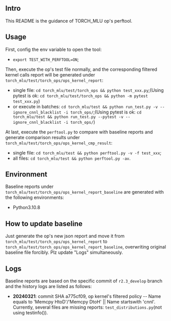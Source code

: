 ## Intro

This README is the guidance of TORCH_MLU op's perftool.

## Usage

First, config the env variable to open the tool:
- `export TEST_WITH_PERFTOOL=ON`;

Then, execute the op's test file normally, and the corresponding filtered kernel calls report will be generated under `torch_mlu/test/torch_ops/ops_kernel_report`:
- single file: `cd torch_mlu/test/torch_ops && python test_xxx.py`;(Using pytest is ok: `cd torch_mlu/test/torch_ops && python -m pytest test_xxx.py`)
- or execute in batches: `cd torch_mlu/test && python run_test.py -v --ignore_cnnl_blacklist -i torch_ops/`;(Using pytest is ok: `cd torch_mlu/test && python run_test.py --pytest -v --ignore_cnnl_blacklist -i torch_ops/`)

At last, execute the `perftool.py` to compare with baseline reports and generate comparison results under `torch_mlu/test/torch_ops/ops_kernel_cmp_result`:
- single file: `cd torch_mlu/test && python perftool.py -v -f test_xxx`;
- all files: `cd torch_mlu/test && python perftool.py -av`.

## Environment

Baseline reports under `torch_mlu/test/torch_ops/ops_kernel_report_baseline` are generated with the following environments:
- Python3.10.8

## How to update baseline

Just generate the op's new json report and move it from `torch_mlu/test/torch_ops/ops_kernel_report` to `torch_mlu/test/torch_ops/ops_kernel_report_baseline`, overwriting original baseline file forcibly. Plz update "Logs" simultaneously.

## Logs

Baseline reports are based on the specific commit of `r2.3_develop` branch and the history logs are listed as follows:
- **20240321**: commit SHA a775cf09, op kernel's filtered policy -- Name equals to 'Memcpy HtoD'/'Memcpy DtoH' || Name startswith 'cnnl'. Currently, several files are missing reports: `test_distributions.py`(not using testinfo()).


